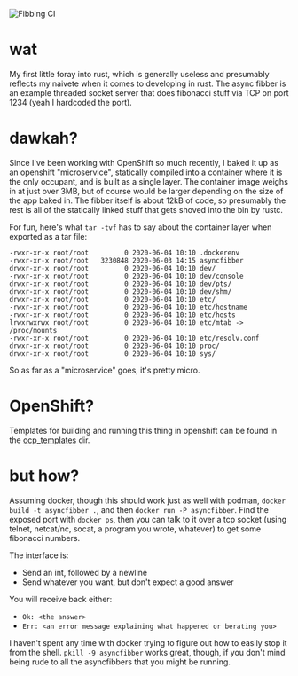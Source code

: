 ![Fibbing CI](https://github.com/seandst/rusty-async-fibber/workflows/Fibbing%20CI/badge.svg)

# wat

My first little foray into rust, which is generally useless
and presumably reflects my naivete when it comes to developing in
rust. The async fibber is an example threaded socket server that
does fibonacci stuff via TCP on port 1234 (yeah I hardcoded the
port).

# dawkah?

Since I've been working with OpenShift so much recently, I baked it up as
an openshift "microservice", statically compiled into a container where
it is the only occupant, and is built as a single layer. The container
image weighs in at just over 3MB, but of course would be larger depending
on the size of the app baked in. The fibber itself is about 12kB of code,
so presumably the rest is all of the statically linked stuff that gets
shoved into the bin by rustc.

For fun, here's what `tar -tvf` has to say about the container layer
when exported as a tar file:

```
-rwxr-xr-x root/root         0 2020-06-04 10:10 .dockerenv
-rwxr-xr-x root/root   3230848 2020-06-03 14:15 asyncfibber
drwxr-xr-x root/root         0 2020-06-04 10:10 dev/
-rwxr-xr-x root/root         0 2020-06-04 10:10 dev/console
drwxr-xr-x root/root         0 2020-06-04 10:10 dev/pts/
drwxr-xr-x root/root         0 2020-06-04 10:10 dev/shm/
drwxr-xr-x root/root         0 2020-06-04 10:10 etc/
-rwxr-xr-x root/root         0 2020-06-04 10:10 etc/hostname
-rwxr-xr-x root/root         0 2020-06-04 10:10 etc/hosts
lrwxrwxrwx root/root         0 2020-06-04 10:10 etc/mtab -> /proc/mounts
-rwxr-xr-x root/root         0 2020-06-04 10:10 etc/resolv.conf
drwxr-xr-x root/root         0 2020-06-04 10:10 proc/
drwxr-xr-x root/root         0 2020-06-04 10:10 sys/
```

So as far as a "microservice" goes, it's pretty micro.

# OpenShift?

Templates for building and running this thing in openshift can be found in
the [ocp_templates](ocp_templates/) dir.

# but how?

Assuming docker, though this should work just as well with podman,
`docker build -t asyncfibber .`, and then `docker run -P asyncfibber`.
Find the exposed port with `docker ps`, then you can talk to it over a
tcp socket (using telnet, netcat/nc, socat, a program you wrote, whatever)
to get some fibonacci numbers.

The interface is:
  - Send an int, followed by a newline
  - Send whatever you want, but don't expect a good answer

You will receive back either:
  - `Ok: <the answer>`
  - `Err: <an error message explaining what happened or berating you>`

I haven't spent any time with docker trying to figure out how to easily
stop it from the shell. `pkill -9 asyncfibber` works great, though, if
you don't mind being rude to all the asyncfibbers that you might be
running.

